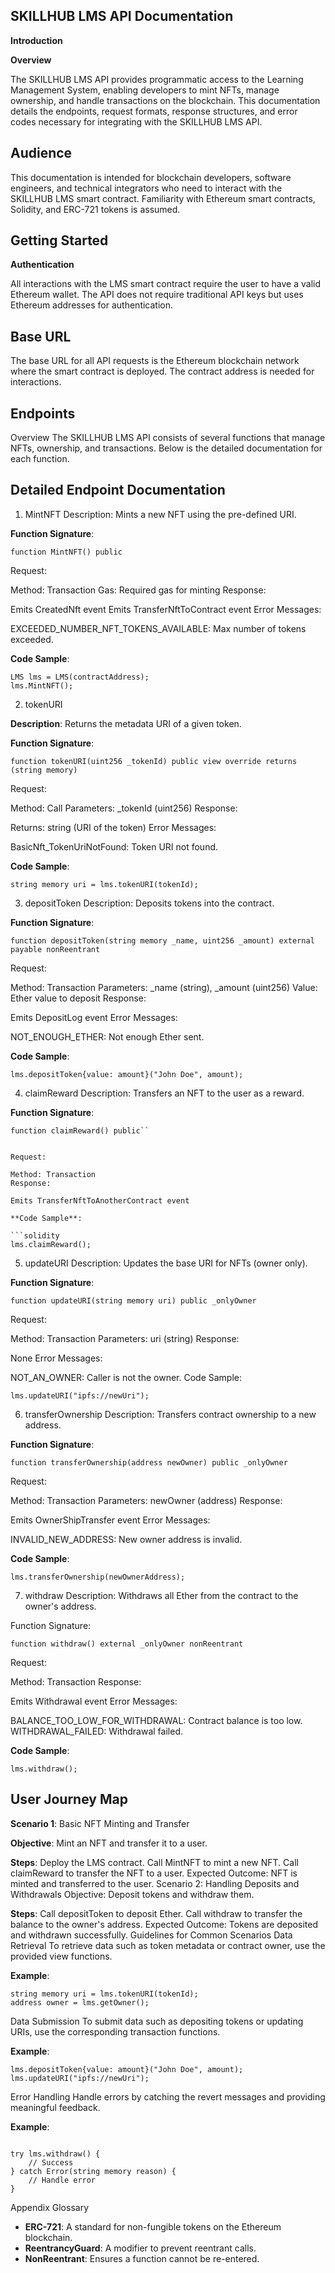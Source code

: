 ## SKILLHUB LMS API Documentation

**Introduction**

**Overview**

The SKILLHUB LMS API provides programmatic access to the  Learning Management System, enabling developers to mint NFTs, manage ownership, and handle transactions on the blockchain. This documentation details the endpoints, request formats, response structures, and error codes necessary for integrating with the SKILLHUB LMS API.

## Audience

This documentation is intended for blockchain developers, software engineers, and technical integrators who need to interact with the SKILLHUB LMS smart contract. Familiarity with Ethereum smart contracts, Solidity, and ERC-721 tokens is assumed.

## Getting Started

**Authentication**

All interactions with the LMS smart contract require the user to have a valid Ethereum wallet. The API does not require traditional API keys but uses Ethereum addresses for authentication.

## Base URL

The base URL for all API requests is the Ethereum blockchain network where the smart contract is deployed. The contract address is needed for interactions.

## Endpoints

Overview
The SKILLHUB LMS API consists of several functions that manage NFTs, ownership, and transactions. Below is the detailed documentation for each function.

## Detailed Endpoint Documentation

1. MintNFT
Description:
Mints a new NFT using the pre-defined URI.

**Function Signature**:

```solidity
function MintNFT() public
```
Request:

Method: Transaction
Gas: Required gas for minting
Response:

Emits CreatedNft event
Emits TransferNftToContract event
Error Messages:

EXCEEDED_NUMBER_NFT_TOKENS_AVAILABLE: Max number of tokens exceeded.

**Code Sample**:

```solidity
LMS lms = LMS(contractAddress);
lms.MintNFT();
```
2. tokenURI
   
**Description**:
Returns the metadata URI of a given token.

**Function Signature**:

```solidity
function tokenURI(uint256 _tokenId) public view override returns (string memory)
```
Request:

Method: Call
Parameters: _tokenId (uint256)
Response:

Returns: string (URI of the token)
Error Messages:

BasicNft_TokenUriNotFound: Token URI not found.

**Code Sample**:

```solidity
string memory uri = lms.tokenURI(tokenId);
```
3. depositToken
Description:
Deposits tokens into the contract.

**Function Signature**:

```solidity
function depositToken(string memory _name, uint256 _amount) external payable nonReentrant
```

Request:

Method: Transaction
Parameters: _name (string), _amount (uint256)
Value: Ether value to deposit
Response:

Emits DepositLog event
Error Messages:

NOT_ENOUGH_ETHER: Not enough Ether sent.

**Code Sample**:

```solidity
lms.depositToken{value: amount}("John Doe", amount);
```

4. claimReward
Description:
Transfers an NFT to the user as a reward.

**Function Signature**:

```solidity
function claimReward() public``


Request:

Method: Transaction
Response:

Emits TransferNftToAnotherContract event

**Code Sample**:

```solidity
lms.claimReward();
```

5. updateURI
Description:
Updates the base URI for NFTs (owner only).

**Function Signature**:

```solidity
function updateURI(string memory uri) public _onlyOwner
```
Request:

Method: Transaction
Parameters: uri (string)
Response:

None
Error Messages:

NOT_AN_OWNER: Caller is not the owner.
Code Sample:

```solidity
lms.updateURI("ipfs://newUri");
```

6. transferOwnership
Description:
Transfers contract ownership to a new address.

**Function Signature**:

```solidity
function transferOwnership(address newOwner) public _onlyOwner
```
Request:

Method: Transaction
Parameters: newOwner (address)
Response:

Emits OwnerShipTransfer event
Error Messages:

INVALID_NEW_ADDRESS: New owner address is invalid.

**Code Sample**:

```solidity
lms.transferOwnership(newOwnerAddress);
```
7. withdraw
Description:
Withdraws all Ether from the contract to the owner's address.

Function Signature:

```solidity
function withdraw() external _onlyOwner nonReentrant
```
Request:

Method: Transaction
Response:

Emits Withdrawal event
Error Messages:

BALANCE_TOO_LOW_FOR_WITHDRAWAL: Contract balance is too low.
WITHDRAWAL_FAILED: Withdrawal failed.

**Code Sample**:

```solidity
lms.withdraw();
```
## User Journey Map

**Scenario 1**: Basic NFT Minting and Transfer

**Objective**: Mint an NFT and transfer it to a user.

**Steps**:
Deploy the LMS contract.
Call MintNFT to mint a new NFT.
Call claimReward to transfer the NFT to a user.
Expected Outcome: NFT is minted and transferred to the user.
Scenario 2: Handling Deposits and Withdrawals
Objective: Deposit tokens and withdraw them.

**Steps**:
Call depositToken to deposit Ether.
Call withdraw to transfer the balance to the owner's address.
Expected Outcome: Tokens are deposited and withdrawn successfully.
Guidelines for Common Scenarios
Data Retrieval
To retrieve data such as token metadata or contract owner, use the provided view functions.

**Example**:

```solidity
string memory uri = lms.tokenURI(tokenId);
address owner = lms.getOwner();
```
Data Submission
To submit data such as depositing tokens or updating URIs, use the corresponding transaction functions.

**Example**:

```solidity
lms.depositToken{value: amount}("John Doe", amount);
lms.updateURI("ipfs://newUri");
```
Error Handling
Handle errors by catching the revert messages and providing meaningful feedback.

**Example**:

```solidity

try lms.withdraw() {
    // Success
} catch Error(string memory reason) {
    // Handle error
}
```
Appendix
Glossary
- **ERC-721**: A standard for non-fungible tokens on the Ethereum blockchain.
- **ReentrancyGuard**: A modifier to prevent reentrant calls.
- **NonReentrant**: Ensures a function cannot be re-entered.
